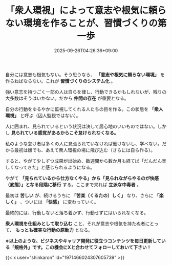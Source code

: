 ﻿---
title: "「衆人環視」によって意志や根気に頼らない環境を作ることが、習慣づくりの第一歩"
date: 2025-09-26T04:26:36+09:00
draft: false
---

自分には意志も根気もない。そう思うなら、 **「意志や根気に頼らない環境」** を作らねばならない。これが **習慣づくりのシステム化** 。

強い意志を持つごく一部の人は自らを律し、行動できるかもしれないが、残りの大多数はそうはいかない。だから **仲間の存在** が重要となる。



自分の行動をゆるやかに監視してくれる人たちの目を作る。この状態を **「衆人環視」** と呼ぶ（囚人監視ではない）。

人に囲まれ、見られているという状況は決して居心地のいいものではない。しかし **見られている感覚があるからこそ怠けられなくなる。** 

私のような怠け者は多くの人に見張られていなければ働けないし、学べない。だから最初は嫌でも、あえて衆人環視の場に飛び込む（さらには自ら作る）。



すると、やがて少しずつ成果が出始め、数週間から数か月も経てば「だんだん楽しくなってきた」と感じられるようになる。

やがて **「見られているから仕方なくやる」から「見られながらやるのが快感（変態）」となる段階に移行** する。ここまで来れば **立派な中毒者** 。



最初は **苦しい** が、続けるうちに **「苦楽（くるたの）しく」** なり、さらに **「楽しく」** 、ついには **「快感」** に変わっていく。

最終的には、行動しないと落ち着かず、行動せずにはいられなくなる。

 **衆人環視を仕組みとして取り込む** こと、それが意志や根気を持たぬ者にとって、 **もっとも確実な行動の原動力** となる。



**※以上のような、ビジネスやキャリア開発に役立つコンテンツを毎日更新している「規格外」です。この機会にXと合わせてフォローしておいて下さい！**



{{< x user="shinkaron" id="1971466024307605739" >}}